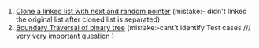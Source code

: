 1. [Clone a linked list with next and random pointer](https://practice.geeksforgeeks.org/problems/clone-a-linked-list-with-next-and-random-pointer/1) (mistake:- didn't linked the original list after cloned list is separated)
2. [Boundary Traversal of binary tree](https://practice.geeksforgeeks.org/problems/boundary-traversal-of-binary-tree/1)
      (mistake:-cant't identify Test cases ///  very very important question )
